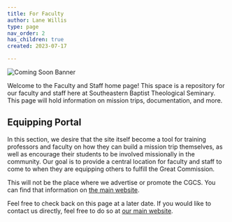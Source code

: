 ```yaml
---
title: For Faculty
author: Lane Willis
type: page
nav_order: 2
has_children: true
created: 2023-07-17

---
```


![Coming Soon Banner](https://i.imgur.com/pxK8WAn.png)

Welcome to the Faculty and Staff home page! This space is a repository for our faculty and staff here at Southeastern Baptist Theological Seminary. This page will hold information on mission trips, documentation, and more.

## Equipping Portal
In this section, we desire that the site itself become a tool for training professors and faculty on how they can build a mission trip themselves, as well as encourage their students to be involved missionally in the community. Our goal is to provide a central location for faculty and staff to come to when they are equipping others to fulfill the Great Commission.

This will not be the place where we advertise or promote the CGCS. You can find that information on [the main website](https://thecgcs.org/trips).

Feel free to check back on this page at a later date. If you would like to contact us directly, feel free to do so at [our main website](https://thecgcs.org/contact/).

